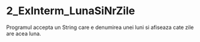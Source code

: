 # 2_ExInterm_LunaSiNrZile
Programul accepta un String care e denumirea unei luni si afiseaza cate zile are acea luna.
